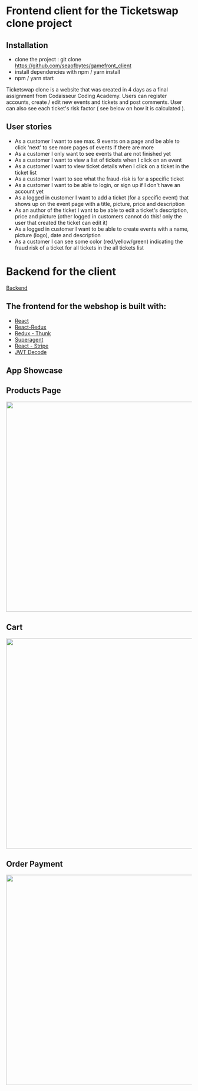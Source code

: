 
# Frontend client for the Ticketswap clone project

## Installation
- clone the project : git clone https://github.com/seaofbytes/gamefront_client
- install dependencies with npm / yarn install
- npm / yarn start

Ticketswap clone is a website that was created in 4 days as a final assignment from Codaisseur Coding Academy. Users can register accounts, create / edit new events and tickets and post comments.
User can also see each ticket's risk factor ( see below on how it is calculated ).

## User stories
* As a customer I want to see max. 9 events on a page and be able to click 'next' to see more pages of events if there are more
* As a customer I only want to see events that are not finished yet
* As a customer I want to view a list of tickets when I click on an event
* As a customer I want to view ticket details when I click on a ticket in the ticket list
* As a customer I want to see what the fraud-risk is for a specific ticket
* As a customer I want to be able to login, or sign up if I don't have an account yet
* As a logged in customer I want to add a ticket (for a specific event) that shows up on the event page with a title, picture, price and description
* As an author of the ticket I want to be able to edit a ticket's description, price and picture (other logged in customers cannot do this! only the user that created the ticket can edit it)
* As a logged in customer I want to be able to create events with a name, picture (logo), date and description
* As a customer I can see some color (red/yellow/green) indicating the fraud risk of a ticket for all tickets in the all tickets list


# Backend for the client
 [Backend](https://github.com/seaofbytes/ticketswap_server)


## The frontend for the webshop is built with: 
- [React](https://reactjs.org/)
- [React-Redux](https://react-redux.js.org/)
- [Redux - Thunk](https://github.com/reduxjs/redux-thunk)
- [Superagent](https://www.npmjs.com/package/superagent)
- [React - Stripe](https://stripe.com/docs/stripe-js/react)   
- [JWT Decode](https://github.com/auth0/jwt-decode) 


## App Showcase

## Products Page
<img src="https://media.giphy.com/media/WUxzJc2axR74BU80UY/giphy.gif"  width="800px" height="570px"/>

## Cart
<img src="https://media.giphy.com/media/iILsV9hUa4iJmUuzZi/giphy.gif"  width="800px" height="570px"/>

## Order Payment
<img src="https://media.giphy.com/media/YOdVUMwxhTEqM05URE/giphy.gif" width="800px" height="570px"/>






